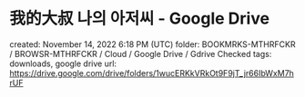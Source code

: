 # 我的大叔 나의 아저씨 - Google Drive

created: November 14, 2022 6:18 PM (UTC)
folder: BOOKMRKS-MTHRFCKR / BROWSR-MTHRFCKR / Cloud / Google Drive / Gdrive Checked
tags: downloads, google drive
url: https://drive.google.com/drive/folders/1wucERKkVRkOt9F9jT_jr66IbWxM7hrUF